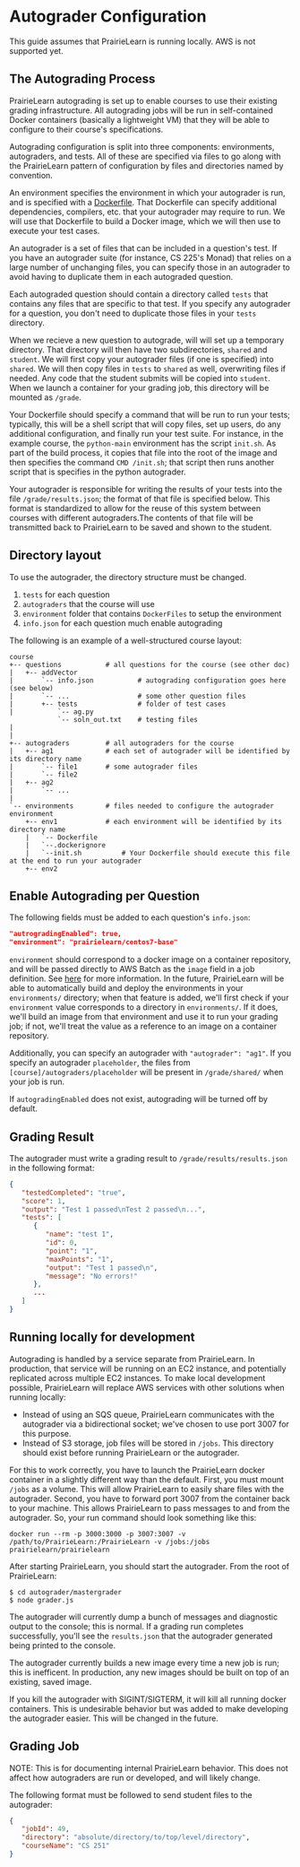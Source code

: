# Autograder Configuration

This guide assumes that PrairieLearn is running locally. AWS is not supported yet.

## The Autograding Process

PrairieLearn autograding is set up to enable courses to use their existing grading infrastructure. All autograding jobs will be run in self-contained Docker containers (basically a lightweight VM) that they will be able to configure to their course's specifications.

Autograding configuration is split into three components: environments, autograders, and tests. All of these are specified via files to go along with the PrairieLearn pattern of configuration by files and directories named by convention.

An environment specifies the environment in which your autograder is run, and is specified with a [Dockerfile](https://docs.docker.com/engine/reference/builder/). That Dockerfile can specify additional dependencies, compilers, etc. that your autograder may require to run. We will use that Dockerfile to build a Docker image, which we will then use to execute your test cases.

An autograder is a set of files that can be included in a question's test. If you have an autograder suite (for instance, CS 225's Monad) that relies on a large number of unchanging files, you can specify those in an autograder to avoid having to duplicate them in each autograded question.

Each autograded question should contain a directory called `tests` that contains any files that are specific to that test. If you specify any autograder for a question, you don't need to duplicate those files in your `tests` directory.

When we recieve a new question to autograde, will will set up a temporary directory. That directory will then have two subdirectories, `shared` and `student`. We will first copy your autograder files (if one is specified) into `shared`. We will then copy files in `tests` to `shared` as well, overwriting files if needed. Any code that the student submits will be copied into `student`. When we launch a container for your grading job, this directory will be mounted as `/grade`.

Your Dockerfile should specify a command that will be run to run your tests; typically, this will be a shell script that will copy files, set up users, do any additional configuration, and finally run your test suite. For instance, in the example course, the `python-main` environment has the script `init.sh`. As part of the build process, it copies that file into the root of the image and then specifies the command `CMD /init.sh`; that script then runs another script that is specifies in the python autograder.

Your autograder is responsible for writing the results of your tests into the file `/grade/results.json`; the format of that file is specified below. This format is standardized to allow for the reuse of this system between courses with different autograders.The contents of that file will be transmitted back to PrairieLearn to be saved and shown to the student.

## Directory layout

To use the autograder, the directory structure must be changed.

1. `tests` for each question
2. `autograders` that the course will use
3. `environment` folder that contains `DockerFiles` to setup the environment
4. `info.json` for each question much enable autograding

The following is an example of a well-structured course layout:

```
course
+-- questions           # all questions for the course (see other doc)
|   +-- addVector
|       `-- info.json           # autograding configuration goes here (see below)
|       `-- ...                 # some other question files
|       +-- tests               # folder of test cases
|           `-- ag.py       
            `-- soln_out.txt    # testing files
|        
|   
+-- autograders         # all autograders for the course
|   +-- ag1             # each set of autograder will be identified by its directory name
|       `-- file1       # some autograder files
|       `-- file2
|   +-- ag2
|       `-- ...
|
`-- environments        # files needed to configure the autograder environment
    +-- env1            # each environment will be identified by its directory name
    |   `-- Dockerfile
    |   `--.dockerignore
    |   `--init.sh          # Your Dockerfile should execute this file at the end to run your autograder
    +-- env2
```

## Enable Autograding per Question

The following fields must be added to each question's `info.json`:

```json
"autrogradingEnabled": true,
"environment": "prairielearn/centos7-base"
```

`environment` should correspond to a docker image on a container repository, and will be passed directly to AWS Batch as the `image` field in a job definition. See [here](http://docs.aws.amazon.com/batch/latest/userguide/job_definition_parameters.html) for more information. In the future, PrairieLearn will be able to automatically build and deploy the environments in your `environments/` directory; when that feature is added, we'll first check if your `environment` value corresponds to a directory in `environments/`. If it does, we'll build an image from that environment and use it to run your grading job; if not, we'll treat the value as a reference to an image on a container repository.

Additionally, you can specify an autograder with `"autograder": "ag1"`. If you specify an autograder `placeholder`, the files from `[course]/autograders/placeholder` will be present in `/grade/shared/` when your job is run.

If `autogradingEnabled` does not exist, autograding will be turned off by default.

## Grading Result

The autograder must write a grading result to `/grade/results/results.json` in the following format:

```json
{
   "testedCompleted": "true",
   "score": 1,
   "output": "Test 1 passed\nTest 2 passed\n...",
   "tests": [
      {
         "name": "test 1",
         "id": 0,
         "point": "1",
         "maxPoints": "1",
         "output": "Test 1 passed\n",
         "message": "No errors!"
      },
      ...
   ]
}
```

## Running locally for development

Autograding is handled by a service separate from PrairieLearn. In production, that service will be running on an EC2 instance, and potentially replicated across multiple EC2 instances. To make local development possible, PrairieLearn will replace AWS services with other solutions when running locally:

* Instead of using an SQS queue, PrairieLearn communicates with the autograder via a bidirectional socket; we've chosen to use port 3007 for this purpose.
* Instead of S3 storage, job files will be stored in `/jobs`. This directory should exist before running PrairieLearn or the autograder.

For this to work correctly, you have to launch the PrairieLearn docker container in a slightly different way than the default. First, you must mount `/jobs` as a volume. This will allow PrairieLearn to easily share files with the autograder. Second, you have to forward port 3007 from the container back to your machine. This allows PrairieLearn to pass messages to and from the autograder. So, your run command should look something like this:

```
docker run --rm -p 3000:3000 -p 3007:3007 -v /path/to/PrairieLearn:/PrairieLearn -v /jobs:/jobs prairielearn/prairielearn
```

After starting PrairieLearn, you should start the autograder. From the root of PrairieLearn:

```
$ cd autograder/mastergrader
$ node grader.js
```

The autograder will currently dump a bunch of messages and diagnostic output to the console; this is normal. If a grading run completes successfully, you'll see the `results.json` that the autograder generated being printed to the console.

The autograder currently builds a new image every time a new job is run; this is inefficent. In production, any new images should be built on top of an existing, saved image.

If you kill the autograder with SIGINT/SIGTERM, it will kill all running docker containers. This is undesirable behavior but was added to make developing the autograder easier. This will be changed in the future.

## Grading Job

NOTE: This is for documenting internal PrairieLearn behavior. This does not affect how autograders are run or developed, and will likely change.

The following format must be followed to send student files to the autograder:

```json
{
   "jobId": 49,
   "directory": "absolute/directory/to/top/level/directory",
   "courseName": "CS 251"
}
```
